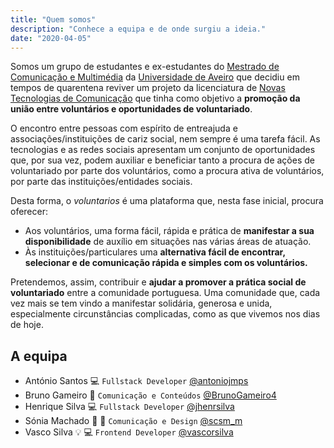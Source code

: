 ```yaml
---
title: "Quem somos"
description: "Conhece a equipa e de onde surgiu a ideia."
date: "2020-04-05"
---
```


Somos um grupo de estudantes e ex-estudantes do [Mestrado de Comunicação e Multimédia](https://www.ua.pt/pt/curso/101) da [Universidade de Aveiro](https://www.ua.pt/) que decidiu em tempos de quarentena reviver um projeto da licenciatura de [Novas Tecnologias de Comunicação](https://www.ua.pt/pt/curso/41) que tinha como objetivo a **promoção da união entre voluntários e oportunidades de voluntariado**.

O encontro entre pessoas com espírito de entreajuda e associações/instituições de cariz social, nem sempre é uma tarefa fácil. As tecnologias e as redes sociais apresentam um conjunto de oportunidades que, por sua vez, podem auxiliar e beneficiar tanto a procura de ações de voluntariado por parte dos voluntários, como a procura ativa de voluntários, por parte das instituições/entidades sociais.

Desta forma, o *voluntarios* é uma plataforma que, nesta fase inicial, procura oferecer:
- Aos voluntários, uma forma fácil, rápida e prática de **manifestar a sua disponibilidade** de auxílio em situações nas várias áreas de atuação.
- Às instituições/particulares uma **alternativa fácil de encontrar, selecionar e de comunicação rápida e simples com os voluntários.**

Pretendemos, assim, contribuir e **ajudar a promover a prática social de voluntariado** entre a comunidade portuguesa. Uma comunidade que, cada vez mais se tem vindo a manifestar solidária, generosa e unida, especialmente circunstâncias complicadas, como as que vivemos nos dias de hoje.

## A equipa
- António Santos :computer: `Fullstack Developer` [@antoniojmps](https://twitter.com/antoniojmps)
- Bruno Gameiro :mega: `Comunicação e Conteúdos`  [@BrunoGameiro4](https://twitter.com/BrunoGameiro4)
- Henrique Silva :computer: `Fullstack Developer` [@jhenrsilva](https://twitter.com/jhenrsilva)
- Sónia Machado :nail_care: :mega: `Comunicação e Design` [@scsm_m](https://twitter.com/scsm_m)
- Vasco Silva :bulb: :computer: `Frontend Developer` [@vascorsilva](https://twitter.com/vascorsilva)

